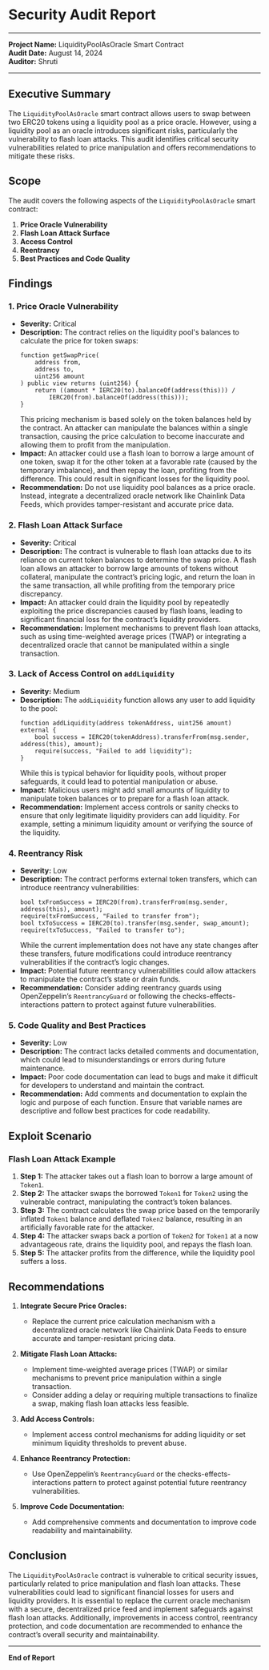 
# **Security Audit Report**

---

**Project Name:** LiquidityPoolAsOracle Smart Contract  
**Audit Date:** August 14, 2024  
**Auditor:** Shruti

---

## **Executive Summary**

The `LiquidityPoolAsOracle` smart contract allows users to swap between two ERC20 tokens using a liquidity pool as a price oracle. However, using a liquidity pool as an oracle introduces significant risks, particularly the vulnerability to flash loan attacks. This audit identifies critical security vulnerabilities related to price manipulation and offers recommendations to mitigate these risks.

## **Scope**

The audit covers the following aspects of the `LiquidityPoolAsOracle` smart contract:
1. **Price Oracle Vulnerability**
2. **Flash Loan Attack Surface**
3. **Access Control**
4. **Reentrancy**
5. **Best Practices and Code Quality**

## **Findings**

### **1. Price Oracle Vulnerability**
   - **Severity:** Critical
   - **Description:** The contract relies on the liquidity pool's balances to calculate the price for token swaps:
     ```solidity
     function getSwapPrice(
         address from,
         address to,
         uint256 amount
     ) public view returns (uint256) {
         return ((amount * IERC20(to).balanceOf(address(this))) /
             IERC20(from).balanceOf(address(this)));
     }
     ```
     This pricing mechanism is based solely on the token balances held by the contract. An attacker can manipulate the balances within a single transaction, causing the price calculation to become inaccurate and allowing them to profit from the manipulation.
   - **Impact:** An attacker could use a flash loan to borrow a large amount of one token, swap it for the other token at a favorable rate (caused by the temporary imbalance), and then repay the loan, profiting from the difference. This could result in significant losses for the liquidity pool.
   - **Recommendation:** Do not use liquidity pool balances as a price oracle. Instead, integrate a decentralized oracle network like Chainlink Data Feeds, which provides tamper-resistant and accurate price data.

### **2. Flash Loan Attack Surface**
   - **Severity:** Critical
   - **Description:** The contract is vulnerable to flash loan attacks due to its reliance on current token balances to determine the swap price. A flash loan allows an attacker to borrow large amounts of tokens without collateral, manipulate the contract’s pricing logic, and return the loan in the same transaction, all while profiting from the temporary price discrepancy.
   - **Impact:** An attacker could drain the liquidity pool by repeatedly exploiting the price discrepancies caused by flash loans, leading to significant financial loss for the contract’s liquidity providers.
   - **Recommendation:** Implement mechanisms to prevent flash loan attacks, such as using time-weighted average prices (TWAP) or integrating a decentralized oracle that cannot be manipulated within a single transaction.

### **3. Lack of Access Control on `addLiquidity`**
   - **Severity:** Medium
   - **Description:** The `addLiquidity` function allows any user to add liquidity to the pool:
     ```solidity
     function addLiquidity(address tokenAddress, uint256 amount) external {
         bool success = IERC20(tokenAddress).transferFrom(msg.sender, address(this), amount);
         require(success, "Failed to add liquidity");
     }
     ```
     While this is typical behavior for liquidity pools, without proper safeguards, it could lead to potential manipulation or abuse.
   - **Impact:** Malicious users might add small amounts of liquidity to manipulate token balances or to prepare for a flash loan attack.
   - **Recommendation:** Implement access controls or sanity checks to ensure that only legitimate liquidity providers can add liquidity. For example, setting a minimum liquidity amount or verifying the source of the liquidity.

### **4. Reentrancy Risk**
   - **Severity:** Low
   - **Description:** The contract performs external token transfers, which can introduce reentrancy vulnerabilities:
     ```solidity
     bool txFromSuccess = IERC20(from).transferFrom(msg.sender, address(this), amount);
     require(txFromSuccess, "Failed to transfer from");
     bool txToSuccess = IERC20(to).transfer(msg.sender, swap_amount);
     require(txToSuccess, "Failed to transfer to");
     ```
     While the current implementation does not have any state changes after these transfers, future modifications could introduce reentrancy vulnerabilities if the contract’s logic changes.
   - **Impact:** Potential future reentrancy vulnerabilities could allow attackers to manipulate the contract’s state or drain funds.
   - **Recommendation:** Consider adding reentrancy guards using OpenZeppelin’s `ReentrancyGuard` or following the checks-effects-interactions pattern to protect against future vulnerabilities.

### **5. Code Quality and Best Practices**
   - **Severity:** Low
   - **Description:** The contract lacks detailed comments and documentation, which could lead to misunderstandings or errors during future maintenance.
   - **Impact:** Poor code documentation can lead to bugs and make it difficult for developers to understand and maintain the contract.
   - **Recommendation:** Add comments and documentation to explain the logic and purpose of each function. Ensure that variable names are descriptive and follow best practices for code readability.

## **Exploit Scenario**

### **Flash Loan Attack Example**
1. **Step 1:** The attacker takes out a flash loan to borrow a large amount of `Token1`.
2. **Step 2:** The attacker swaps the borrowed `Token1` for `Token2` using the vulnerable contract, manipulating the contract’s token balances.
3. **Step 3:** The contract calculates the swap price based on the temporarily inflated `Token1` balance and deflated `Token2` balance, resulting in an artificially favorable rate for the attacker.
4. **Step 4:** The attacker swaps back a portion of `Token2` for `Token1` at a now advantageous rate, drains the liquidity pool, and repays the flash loan.
5. **Step 5:** The attacker profits from the difference, while the liquidity pool suffers a loss.

## **Recommendations**

1. **Integrate Secure Price Oracles:**
   - Replace the current price calculation mechanism with a decentralized oracle network like Chainlink Data Feeds to ensure accurate and tamper-resistant pricing data.

2. **Mitigate Flash Loan Attacks:**
   - Implement time-weighted average prices (TWAP) or similar mechanisms to prevent price manipulation within a single transaction.
   - Consider adding a delay or requiring multiple transactions to finalize a swap, making flash loan attacks less feasible.

3. **Add Access Controls:**
   - Implement access control mechanisms for adding liquidity or set minimum liquidity thresholds to prevent abuse.

4. **Enhance Reentrancy Protection:**
   - Use OpenZeppelin’s `ReentrancyGuard` or the checks-effects-interactions pattern to protect against potential future reentrancy vulnerabilities.

5. **Improve Code Documentation:**
   - Add comprehensive comments and documentation to improve code readability and maintainability.

## **Conclusion**

The `LiquidityPoolAsOracle` contract is vulnerable to critical security issues, particularly related to price manipulation and flash loan attacks. These vulnerabilities could lead to significant financial losses for users and liquidity providers. It is essential to replace the current oracle mechanism with a secure, decentralized price feed and implement safeguards against flash loan attacks. Additionally, improvements in access control, reentrancy protection, and code documentation are recommended to enhance the contract’s overall security and maintainability.

---

**End of Report**
```
